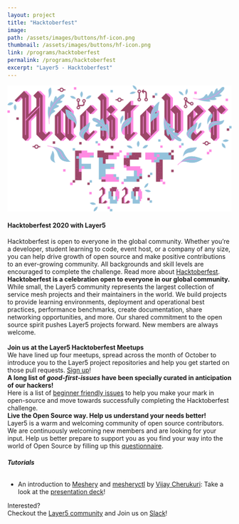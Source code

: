 ```yaml
---
layout: project
title: "Hacktoberfest"
image:
path: /assets/images/buttons/hf-icon.png
thumbnail: /assets/images/buttons/hf-icon.png
link: /programs/hacktoberfest
permalink: /programs/hacktoberfest
excerpt: "Layer5 - Hacktoberfest"
---
```

<style>
  div.gsoc {
    margin-left: 15px;
  }

  li.gsoc {
    margin-left: 15px;
  }
</style>

  <img src="/assets/images/programs/hacktoberfest2020/hacktober.svg" class="image-center"><br />
  
<h4 class="black-text"><b>Hacktoberfest 2020 with Layer5</b></h4>
Hacktoberfest is open to everyone in the global community. Whether you’re a developer, student learning to code, event host, or a company of any size, you can help drive growth of open source and make positive contributions to an ever-growing community. All backgrounds and skill levels are encouraged to complete the challenge. Read more about <a href="https://hacktoberfest.digitalocean.com">Hacktoberfest</a>.<br />   
<b> Hacktoberfest is a celebration open to everyone in our global community.</b><br /> 
While small, the Layer5 community represents the largest collection of
service mesh projects and their maintainers in the world. We build
projects to provide learning environments, deployment and operational best
practices, performance benchmarks, create documentation, share networking
opportunities, and more. Our shared commitment to the open source spirit
pushes Layer5 projects forward. New members are always welcome.<br /><br />
<b> Join us at the Layer5 Hacktoberfest Meetups </b><br />
We have lined up four meetups, spread across the month of October to introduce you to the Layer5 project repositories and help you get started on those pull requests. <a href="https://organize.mlh.io/participants/events/4796-getting-started-layer5">Sign up</a>!<br /> 
<b> A long list of <i>good-first-issues</i> have been specially curated in anticipation of our hackers! </b> <br />
Here is a list of <a href="https://github.com/search?q=org%3Alayer5io+label%3Ahacktoberfest&type=issues">beginner friendly issues</a> to help you make your mark in open-source and move towards successfully completing the Hacktoberfest challenge. <br /> 
 <b> Live the Open Source way. Help us understand your needs better! </b><br />
Layer5 is a warm and welcoming community of open source contributors. We are continuously welcoming new members and are looking for your input. Help us better prepare to support you as you find your way into the world of Open Source by filling up this <a href="https://docs.google.com/forms/d/e/1FAIpQLSeQmQv6Xrnb69qGUZjHcw6i92jNDXir6WN6sRAHDNRtKUzBUg/viewform">questionnaire</a>.<br />

<h6><b> Tutorials </b></h6>

- An introduction to [Meshery](https://layer5.io/meshery) and [mesheryctl](https://meshery.layer5.io/docs/installation#using-mesheryctl) by [Vijay Cherukuri](https://layer5.io/community/members/vijay-cherukuri): Take a look at the [presentation deck](https://docs.google.com/presentation/d/1Wc5ALdn-G3fADJ8I6nJlyOGhV2XHVprYPqDvkZ1MEqY/edit#slide=id.g9d94e76861_9_608)!
 
Interested?<br />
Checkout the [Layer5 community](https://layer5.io/community) and Join us on [Slack](http://slack.layer5.io/)!
